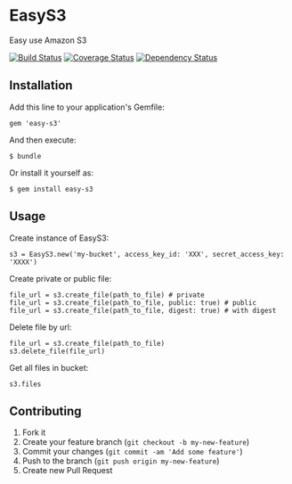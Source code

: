 # EasyS3

Easy use Amazon S3

[![Build Status](https://travis-ci.org/mgrachev/easy-s3.png?branch=master)](https://travis-ci.org/mgrachev/easy-s3)
[![Coverage Status](https://coveralls.io/repos/mgrachev/easy-s3/badge.png?branch=master)](https://coveralls.io/r/mgrachev/easy-s3?branch=master)
[![Dependency Status](https://gemnasium.com/mgrachev/easy-s3.png)](https://gemnasium.com/mgrachev/easy-s3)

## Installation

Add this line to your application's Gemfile:

    gem 'easy-s3'

And then execute:

    $ bundle

Or install it yourself as:

    $ gem install easy-s3

## Usage

Create instance of EasyS3:

    s3 = EasyS3.new('my-bucket', access_key_id: 'XXX', secret_access_key: 'XXXX')
    
Create private or public file:

    file_url = s3.create_file(path_to_file) # private
    file_url = s3.create_file(path_to_file, public: true) # public
    file_url = s3.create_file(path_to_file, digest: true) # with digest
    
Delete file by url:

    file_url = s3.create_file(path_to_file)
    s3.delete_file(file_url)
    
Get all files in bucket:

    s3.files

## Contributing

1. Fork it
2. Create your feature branch (`git checkout -b my-new-feature`)
3. Commit your changes (`git commit -am 'Add some feature'`)
4. Push to the branch (`git push origin my-new-feature`)
5. Create new Pull Request
